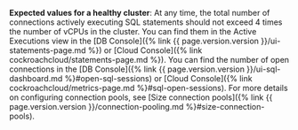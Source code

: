 **Expected values for a healthy cluster**: At any time, the total number of connections actively executing SQL statements should not exceed 4 times the number of vCPUs in the cluster. You can find them in the Active Executions view in the [DB Console]({% link {{ page.version.version }}/ui-statements-page.md %}) or [Cloud Console]({% link cockroachcloud/statements-page.md %}). You can find the number of open connections in the [DB Console]({% link {{ page.version.version }}/ui-sql-dashboard.md %}#open-sql-sessions) or [Cloud Console]({% link cockroachcloud/metrics-page.md %}#sql-open-sessions). For more details on configuring connection pools, see [Size connection pools]({% link {{ page.version.version }}/connection-pooling.md %}#size-connection-pools).
